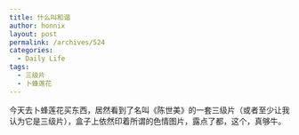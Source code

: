 ```yaml
---
title: 什么叫和谐
author: honnix
layout: post
permalink: /archives/524
categories:
  - Daily Life
tags:
  - 三级片
  - 卜蜂莲花
---
```

今天去卜蜂莲花买东西，居然看到了名叫《陈世美》的一套三级片（或者至少让我认为它是三级片），盒子上依然印着所谓的色情图片，露点了都，这个，真够牛。
